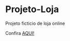 # Projeto-Loja
Projeto ficticio de loja online

Confira <a href="https://iasmincqfernandes.github.io/Projeto-Loja/">AQUI!</a>
